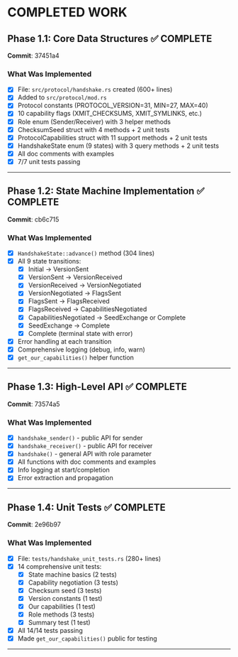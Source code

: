 # COMPLETED WORK

## Phase 1.1: Core Data Structures ✅ COMPLETE

**Commit**: 37451a4

### What Was Implemented
- [x] File: `src/protocol/handshake.rs` created (600+ lines)
- [x] Added to `src/protocol/mod.rs`
- [x] Protocol constants (PROTOCOL_VERSION=31, MIN=27, MAX=40)
- [x] 10 capability flags (XMIT_CHECKSUMS, XMIT_SYMLINKS, etc.)
- [x] Role enum (Sender/Receiver) with 3 helper methods
- [x] ChecksumSeed struct with 4 methods + 2 unit tests
- [x] ProtocolCapabilities struct with 11 support methods + 2 unit tests
- [x] HandshakeState enum (9 states) with 3 query methods + 2 unit tests
- [x] All doc comments with examples
- [x] 7/7 unit tests passing

---

## Phase 1.2: State Machine Implementation ✅ COMPLETE

**Commit**: cb6c715

### What Was Implemented
- [x] `HandshakeState::advance()` method (304 lines)
- [x] All 9 state transitions:
  - [x] Initial → VersionSent
  - [x] VersionSent → VersionReceived
  - [x] VersionReceived → VersionNegotiated
  - [x] VersionNegotiated → FlagsSent
  - [x] FlagsSent → FlagsReceived
  - [x] FlagsReceived → CapabilitiesNegotiated
  - [x] CapabilitiesNegotiated → SeedExchange or Complete
  - [x] SeedExchange → Complete
  - [x] Complete (terminal state with error)
- [x] Error handling at each transition
- [x] Comprehensive logging (debug, info, warn)
- [x] `get_our_capabilities()` helper function

---

## Phase 1.3: High-Level API ✅ COMPLETE

**Commit**: 73574a5

### What Was Implemented
- [x] `handshake_sender()` - public API for sender
- [x] `handshake_receiver()` - public API for receiver
- [x] `handshake()` - general API with role parameter
- [x] All functions with doc comments and examples
- [x] Info logging at start/completion
- [x] Error extraction and propagation

---

## Phase 1.4: Unit Tests ✅ COMPLETE

**Commit**: 2e96b97

### What Was Implemented
- [x] File: `tests/handshake_unit_tests.rs` (280+ lines)
- [x] 14 comprehensive unit tests:
  - [x] State machine basics (2 tests)
  - [x] Capability negotiation (3 tests)
  - [x] Checksum seed (3 tests)
  - [x] Version constants (1 test)
  - [x] Our capabilities (1 test)
  - [x] Role methods (3 tests)
  - [x] Summary test (1 test)
- [x] All 14/14 tests passing
- [x] Made `get_our_capabilities()` public for testing

---

